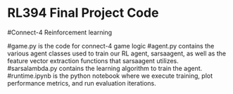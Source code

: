 # RL394 Final Project Code
#Connect-4 Reinforcement learning

#game.py is the code for connect-4 game logic
#agent.py contains the various agent classes used to train our RL agent, sarsaagent, as well as the feature vector extraction functions that sarsaagent utilizes.
#sarsalambda.py contains the learning algorithm to train the agent.
#runtime.ipynb is the python notebook where we execute training, plot performance metrics, and run evaluation iterations.
